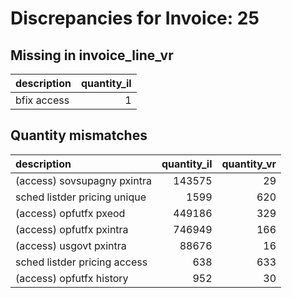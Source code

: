 # Discrepancies for Invoice: 25

## Missing in invoice_line_vr

| description   |   quantity_il |
|:--------------|--------------:|
| bfix access   |             1 |

## Quantity mismatches

| description                  |   quantity_il |   quantity_vr |
|:-----------------------------|--------------:|--------------:|
| (access) sovsupagny pxintra  |        143575 |            29 |
| sched listder pricing unique |          1599 |           620 |
| (access) opfutfx pxeod       |        449186 |           329 |
| (access) opfutfx pxintra     |        746949 |           166 |
| (access) usgovt pxintra      |         88676 |            16 |
| sched listder pricing access |           638 |           633 |
| (access) opfutfx history     |           952 |            30 |
